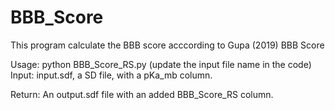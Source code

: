 # BBB_Score
This program calculate the BBB score acccording to Gupa (2019) BBB Score

Usage: python BBB_Score_RS.py   (update the input file name in the code)
Input: input.sdf, a SD file, with a pKa_mb column.

Return: An output.sdf file with an added BBB_Score_RS column.
